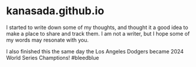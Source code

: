 # kanasada.github.io

I started to write down some of my thoughts, and thought it a good idea to make a place to share and track them.
I am not a writer, but I hope some of my words may resonate with you.

I also finished this the same day the Los Angeles Dodgers became 2024 World Series Champtions! #bleedblue
